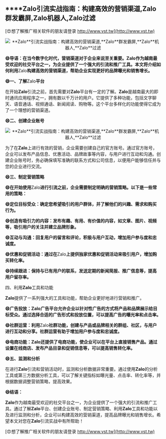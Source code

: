 ## ****Zalo**引流实战指南：构建高效的营销渠道,**Zalo**群发霸屏,**Zalo**机器人,**Zalo**过滤**

[😍想了解推广相关软件的朋友请登录 http://www.vst.tw](http://www.vst.tw)

 <center><img src="https://vst.tw/MP4/tuiguang/png/2.png" alt="**Zalo**引流实战指南：构建高效的营销渠道,**Zalo**群发霸屏,**Zalo**机器人,**Zalo**过滤"></center>

**😄导语：在当今数字化时代，营销渠道对于企业来说至关重要。**Zalo**作为越南最受欢迎的社交平台之一，为企业提供了一个强大的引流和推广工具。本文将介绍如何利用**Zalo**构建高效的营销渠道，帮助企业实现更好的品牌曝光和销售增长。**

**😄一、了解**Zalo**平台**

在开始**Zalo**引流之前，首先需要对**Zalo**平台有一定的了解。**Zalo**是越南最大的即时通讯应用程序之一，拥有数以千万计的用户。它提供了多种功能，包括文字聊天、语音通话、视频通话、新闻阅读、购物等。这个平台多样化的功能使得它成为了一个理想的营销渠道。

**😄二、创建企业账号**

 <center><img src="https://vst.tw/MP4/tuiguang/png/3.png" alt="**Zalo**引流实战指南：构建高效的营销渠道,**Zalo**群发霸屏,**Zalo**机器人,**Zalo**过滤"></center>

为了在**Zalo**上进行有效的营销，企业需要创建自己的官方账号。通过官方账号，企业可以发布产品信息、优惠活动、品牌故事等内容，与用户进行互动和沟通。创建企业账号时，务必确保填写准确的联系方式和公司信息，以便用户能够信任并与您的企业进行交流。

**😄三、制定营销策略**

**😄在开始使用**Zalo**进行引流之前，企业需要制定明确的营销策略。以下是一些常用的策略：**

**😄定位目标受众：确定您希望吸引的用户群体，并了解他们的兴趣、需求和购买行为。**

**😄创造有吸引力的内容：发布有趣、有用、有价值的内容，如文章、图片、视频等，吸引用户的关注并建立品牌形象。**

**😄互动与沟通：回复用户的留言和评论，积极与用户互动，增加用户参与度和忠诚度。**

**😄优惠和促销活动：通过在**Zalo**上提供独家优惠和促销活动来吸引用户，增加购买转化率。**

**😄持续跟进：保持与已有用户的联系，发送定期的新闻简报、推广信息等，提高用户留存率。**

四、利用**Zalo**工具和功能

**Zalo**提供了一系列强大的工具和功能，帮助企业更好地进行营销和推广。

**😄广告投放：**Zalo**广告平台允许企业以针对性广告的方式将产品和品牌展示给目标受众。通过选择合适的广告形式和投放位置，可以提高广告的曝光率和点击率。**

**😄社群运营：利用**Zalo**社群功能，创建与产品或品牌相关的群组、社区，与用户进行互动和分享。社群运营有助于增加用户参与度和忠诚度。**

**😄电商功能：**Zalo**还提供了电商功能，使企业可以在平台上直接销售产品。通过设置在线商店、发布产品目录和促销信息等，可以提高销售转化率。**

**😄五、监测和分析**

在进行**Zalo**引流和营销活动时，监测和分析数据非常重要。通过使用**Zalo**的分析工具或第三方数据分析工具，可以了解关键指标如曝光量、点击率、转化率等，并根据数据调整营销策略，提高效果。

**😄结语：**

**Zalo**作为越南最受欢迎的社交平台之一，为企业提供了一个强大的引流和推广工具。通过了解**Zalo**平台、创建企业账号、制定营销策略、利用**Zalo**工具和功能以及进行监测和分析，企业可以构建高效的营销渠道，提高品牌曝光和销售增长。希望本文对您在**Zalo**引流实战中有所帮助！

[😍想了解推广相关软件的朋友请登录 http://www.vst.tw](http://www.vst.tw)



